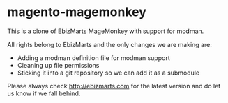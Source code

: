 # magento-magemonkey

This is a clone of EbizMarts MageMonkey with support for modman.

All rights belong to EbizMarts and the only changes we are making are:

* Adding a modman definition file for modman support
* Cleaning up file permissions
* Sticking it into a git repository so we can add it as a submodule

Please always check http://ebizmarts.com for the latest version and do let us
know if we fall behind.
